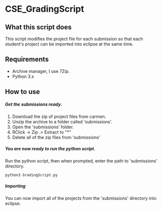 # CSE_GradingScript

## What this script does
This script modifies the project file for each submission so that each student's project can
be imported into eclipse at the same time.

## Requirements
* Archive manager, I use 7Zip.
* Python 3.x

## How to use

##### Get the submissions ready.

1. Download the zip of project files from carmen.
2. Unzip the archive to a folder called 'submissions'.
3. Open the 'submissions' folder.
4. RClick -> Zip .> Extract to "\*\"
5. Delete all of the zip files from 'submissions'

##### You are now ready to run the python script.

Run the python script, then when prompted, enter the path to 'submissions' directory.

```python3 GradingScript.py```

##### Importing

You can now import all of the projects from the 'submissions' directory into eclipse.